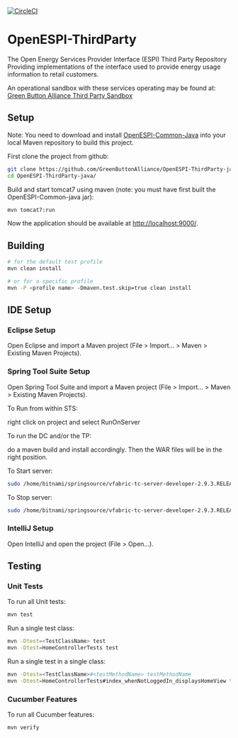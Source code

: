 [![CircleCI](https://circleci.com/gh/GreenButtonAlliance/OpenESPI-ThirdParty-java.svg?style=shield&circle-token=circle:token)](https://circleci.com/gh/GreenButtonAlliance/OpenESPI-ThirdParty-java)

OpenESPI-ThirdParty
======================

The Open Energy Services Provider Interface (ESPI) Third Party Repository Providing implementations of the interface used to provide energy usage information to retail customers.

An operational sandbox with these services operating may be found at:
<a href="https://sandbox.greenbuttonalliance.org:8443/ThirdParty">Green Button Alliance Third Party Sandbox</a>

## Setup

Note: You need to download and install [OpenESPI-Common-Java](https://github.com/GreenButtonAlliance/OpenESPI-Common-java) into your local Maven repository to build this project.

First clone the project from github:

```bash
git clone https://github.com/GreenButtonAlliance/OpenESPI-ThirdParty-java.git
cd OpenESPI-ThirdParty-java/
```

Build and start tomcat7 using maven (note: you must have first built the OpenESPI-Common-java jar):

```bash
mvn tomcat7:run
```

Now the application should be available at [http://localhost:9000/](http://localhost:9000/).


## Building
```bash
# for the default test profile
mvn clean install

# or for a specific profile
mvn -P <profile name> -Dmaven.test.skip=true clean install
```


## IDE Setup

### Eclipse Setup

Open Eclipse and import a Maven project (File > Import... > Maven > Existing Maven Projects).

### Spring Tool Suite Setup

Open Spring Tool Suite and import a Maven project (File > Import... > Maven > Existing Maven Projects).

To Run from within STS:

right click on project and select RunOnServer


To run the DC and/or the TP:

do a maven build and install accordingly. Then the WAR files will be in the right position.

To Start server:

```bash
sudo /home/bitnami/springsource/vfabric-tc-server-developer-2.9.3.RELEASE/base-instance/bin/tcruntime-ctl.sh start
```
To Stop server:

```bash
sudo /home/bitnami/springsource/vfabric-tc-server-developer-2.9.3.RELEASE/base-instance/bin/tcruntime-ctl.sh stop
```

### IntelliJ Setup

Open IntelliJ and open the project (File > Open...).

## Testing

### Unit Tests

To run all Unit tests:

```bash
mvn test
```

Run a single test class:

```bash
mvn -Dtest=<TestClassName> test
mvn -Dtest=HomeControllerTests test
```

Run a single test in a single class:

```bash
mvn -Dtest=<TestClassName>#<testMethodName> testMethodName
mvn -Dtest=HomeControllerTests#index_whenNotLoggedIn_displaysHomeView test
```

### Cucumber Features

To run all Cucumber features:

```bash
mvn verify
```

